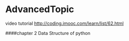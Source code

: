 # AdvancedTopic

video tutorial http://coding.imooc.com/learn/list/62.html

####chapter 2 Data Structure of python
